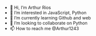 - 👋 Hi, I’m Arthur Rios
- 👀 I’m interested in JavaScript, Python
- 🌱 I’m currently learning Github and web
- 💞️ I’m looking to collaborate on Python
- 📫 How to reach me @Arthur1243

<!---
Arthur1243/Arthur1243 is a ✨ special ✨ repository because its `README.md` (this file) appears on your GitHub profile.
You can click the Preview link to take a look at your changes.
--->
